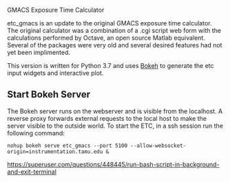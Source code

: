 GMACS Exposure Time Calculator

etc_gmacs is an update to the original GMACS exposure time calculator.  The original calculator was a combination of a .cgi script web form with the calculations performed by Octave, an open source Matlab equivalent. Several of the packages were very old and several desired features had not yet been implimented. 

This version is written for Python 3.7 and uses [Bokeh](https://bokeh.pydata.org/en/latest/) to generate the etc input widgets and interactive plot.

## Start Bokeh Server
The Bokeh server runs on the webserver and is visible from the localhost.  A reverse proxy forwards external requests to the local host to make the server visible to the outside world.  To start the ETC, in a ssh session run the following command:
```
nohup bokeh serve etc_gmacs --port 5100 --allow-websocket-origin=instrumentation.tamu.edu &
```
https://superuser.com/questions/448445/run-bash-script-in-background-and-exit-terminal
